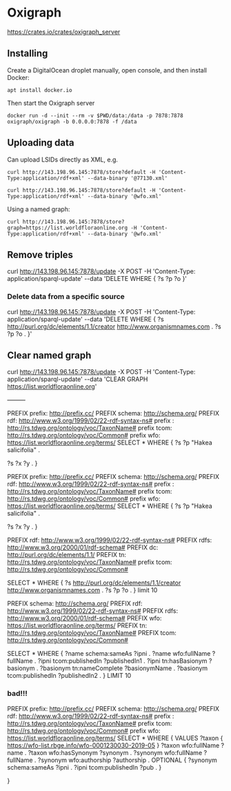 # Oxigraph

https://crates.io/crates/oxigraph_server


## Installing

Create a DigitalOcean droplet manually, open console, and then install Docker:

```
apt install docker.io
```

Then start the Oxigraph server

```
docker run -d --init --rm -v $PWD/data:/data -p 7878:7878 oxigraph/oxigraph -b 0.0.0.0:7878 -f /data
```

## Uploading data

Can upload LSIDs directly as XML, e.g.

```
curl http://143.198.96.145:7878/store?default -H 'Content-Type:application/rdf+xml' --data-binary '@77130.xml'
```

```
curl http://143.198.96.145:7878/store?default -H 'Content-Type:application/rdf+xml' --data-binary '@wfo.xml'
```

Using a named graph:

```
curl http://143.198.96.145:7878/store?graph=https://list.worldfloraonline.org -H 'Content-Type:application/rdf+xml' --data-binary '@wfo.xml'
```

## Remove triples

curl http://143.198.96.145:7878/update -X POST -H 'Content-Type: application/sparql-update' --data 'DELETE WHERE { ?s ?p ?o }' 

### Delete data from a specific source
curl http://143.198.96.145:7878/update -X POST -H 'Content-Type: application/sparql-update' --data 'DELETE WHERE { ?s <http://purl.org/dc/elements/1.1/creator> <http://www.organismnames.com> . ?s ?p ?o .  }' 



## Clear named graph

curl http://143.198.96.145:7878/update -X POST -H 'Content-Type: application/sparql-update' --data 'CLEAR GRAPH <https://list.worldfloraonline.org>'



———


PREFIX prefix: <http://prefix.cc/>
PREFIX schema: <http://schema.org/>
PREFIX rdf: <http://www.w3.org/1999/02/22-rdf-syntax-ns#>
prefix : <http://rs.tdwg.org/ontology/voc/TaxonName#>
prefix tcom: <http://rs.tdwg.org/ontology/voc/Common#>
prefix wfo: <https://list.worldfloraonline.org/terms/>
SELECT * WHERE 
{ 
  ?s ?p "Hakea salicifolia" . 
  
  ?s ?x ?y .
}
  
PREFIX prefix: <http://prefix.cc/>
PREFIX schema: <http://schema.org/>
PREFIX rdf: <http://www.w3.org/1999/02/22-rdf-syntax-ns#>
prefix : <http://rs.tdwg.org/ontology/voc/TaxonName#>
prefix tcom: <http://rs.tdwg.org/ontology/voc/Common#>
prefix wfo: <https://list.worldfloraonline.org/terms/>
SELECT * WHERE 
{ 
  ?s ?p "Hakea salicifolia" . 
  
  ?s ?x ?y .
}
  

PREFIX rdf: <http://www.w3.org/1999/02/22-rdf-syntax-ns#>
PREFIX rdfs: <http://www.w3.org/2000/01/rdf-schema#>
PREFIX dc: <http://purl.org/dc/elements/1.1/>
PREFIX tn: <http://rs.tdwg.org/ontology/voc/TaxonName#>
prefix tcom: <http://rs.tdwg.org/ontology/voc/Common#>

SELECT * WHERE {
  ?s <http://purl.org/dc/elements/1.1/creator> <http://www.organismnames.com> .
  ?s ?p ?o . 
} 
limit 10

PREFIX schema: <http://schema.org/>
PREFIX rdf: <http://www.w3.org/1999/02/22-rdf-syntax-ns#>
PREFIX rdfs: <http://www.w3.org/2000/01/rdf-schema#>
PREFIX wfo: <https://list.worldfloraonline.org/terms/>
PREFIX tn: <http://rs.tdwg.org/ontology/voc/TaxonName#>
PREFIX tcom: <http://rs.tdwg.org/ontology/voc/Common#>

SELECT * WHERE {
  ?name schema:sameAs ?ipni .
  ?name wfo:fullName ?fullName .
  ?ipni tcom:publishedIn ?publishedIn1 . 
  ?ipni tn:hasBasionym ?basionym . 
  ?basionym tn:nameComplete ?basionymName . 
  ?basionym tcom:publishedIn ?publishedIn2 . 
} 
LIMIT 10

### bad!!!

PREFIX prefix: <http://prefix.cc/>
PREFIX schema: <http://schema.org/>
PREFIX rdf: <http://www.w3.org/1999/02/22-rdf-syntax-ns#>
prefix : <http://rs.tdwg.org/ontology/voc/TaxonName#>
prefix tcom: <http://rs.tdwg.org/ontology/voc/Common#>
prefix wfo: <https://list.worldfloraonline.org/terms/>
SELECT * WHERE 
{ 
  VALUES ?taxon { <https://wfo-list.rbge.info/wfo-0001230030-2019-05> }
  ?taxon wfo:fullName ?name .
  ?taxon wfo:hasSynonym ?synonym .
  ?synonym wfo:fullName ?fullName .
  ?synonym wfo:authorship ?authorship .
  OPTIONAL {
    ?synonym schema:sameAs ?ipni .
    ?ipni tcom:publishedIn ?pub .
  }
  
  

  
} 



